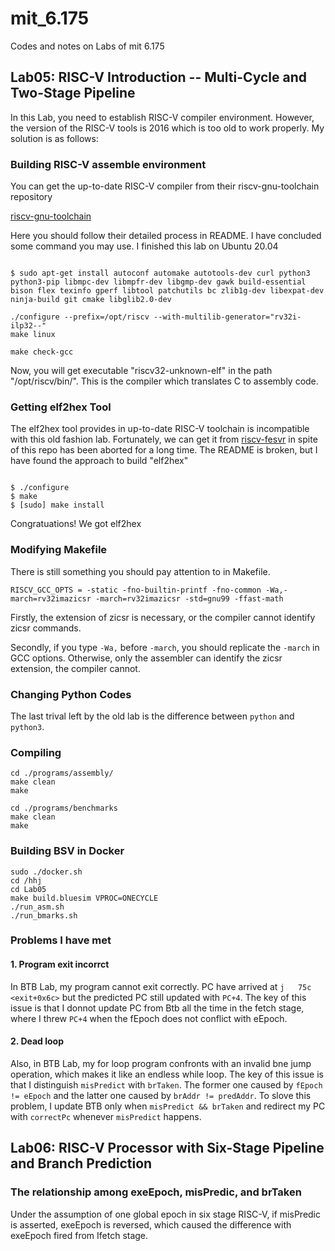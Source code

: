 # mit_6.175
Codes and notes on Labs of mit 6.175

## Lab05: RISC-V Introduction -- Multi-Cycle and Two-Stage Pipeline

In this Lab, you need to establish RISC-V compiler environment. However, the version of the RISC-V tools is 2016 which is too old to work properly. My solution is as follows:

### Building RISC-V assemble environment

You can get the up-to-date RISC-V compiler from their riscv-gnu-toolchain repository

[riscv-gnu-toolchain](https://github.com/riscv-collab/riscv-gnu-toolchain)

Here you should follow their detailed process in README. I have concluded some command you may use. I finished this lab on Ubuntu 20.04

```

$ sudo apt-get install autoconf automake autotools-dev curl python3 python3-pip libmpc-dev libmpfr-dev libgmp-dev gawk build-essential bison flex texinfo gperf libtool patchutils bc zlib1g-dev libexpat-dev ninja-build git cmake libglib2.0-dev

./configure --prefix=/opt/riscv --with-multilib-generator="rv32i-ilp32--"
make linux

make check-gcc

```

Now, you will get executable "riscv32-unknown-elf" in the path "/opt/riscv/bin/". This is the compiler which translates C to assembly code.

### Getting elf2hex Tool

The elf2hex tool provides in up-to-date RISC-V toolchain is incompatible with this old fashion lab. Fortunately, we can get it from [riscv-fesvr](https://github.com/riscvarchive/riscv-fesvr) in spite of this repo has been aborted for a long time. The README is broken, but I have found the approach to build "elf2hex"

```

$ ./configure
$ make
$ [sudo] make install

```

Congratuations! We got elf2hex

### Modifying Makefile

There is still something you should pay attention to in Makefile.

```
RISCV_GCC_OPTS = -static -fno-builtin-printf -fno-common -Wa,-march=rv32imazicsr -march=rv32imazicsr -std=gnu99 -ffast-math
```

Firstly, the extension of zicsr is necessary, or the compiler cannot identify zicsr commands.

Secondly, if you type ```-Wa,``` before ```-march```, you should replicate the ```-march``` in GCC options. Otherwise, only the assembler can identify the zicsr extension, the compiler cannot.

### Changing Python Codes

The last trival left by the old lab is the difference between ```python``` and ```python3```.

### Compiling

```
cd ./programs/assembly/
make clean
make

cd ./programs/benchmarks
make clean
make
```

### Building BSV in Docker

```
sudo ./docker.sh
cd /hhj
cd Lab05
make build.bluesim VPROC=ONECYCLE
./run_asm.sh
./run_bmarks.sh
```

### Problems I have met

#### 1. Program exit incorrct

In BTB Lab, my program cannot exit correctly. PC have arrived at ```j	75c <exit+0x6c>``` but the predicted PC still updated with ```PC+4```. The key of this issue is that I donnot update PC from Btb all the time in the fetch stage, where I threw ```PC+4``` when the fEpoch does not conflict with eEpoch.

#### 2. Dead loop

Also, in BTB Lab, my for loop program confronts with an invalid bne jump operation, which makes it like an endless while loop. The key of this issue is that I distinguish ```misPredict``` with ```brTaken```. The former one caused by ```fEpoch != eEpoch``` and the latter one caused by ```brAddr != predAddr```. To slove this problem, I update BTB only when ```misPredict && brTaken``` and redirect my PC with ```correctPc``` whenever ```misPredict``` happens.

## Lab06: RISC-V Processor with Six-Stage Pipeline and Branch Prediction

### The relationship among exeEpoch, misPredic, and brTaken

Under the assumption of one global epoch in six stage RISC-V, if misPredic is asserted, exeEpoch is reversed, which caused the difference with exeEpoch fired from Ifetch stage.
